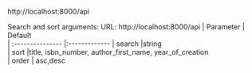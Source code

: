 http://localhost:8000/api

Search and sort arguments: 
URL: http://localhost:8000/api
| Parameter        | Default       
| :--------------- |:-------------
| search	|string           
| sort          |title, isbn_number, author_first_name, year_of_creation   
| order         | asc,desc 
